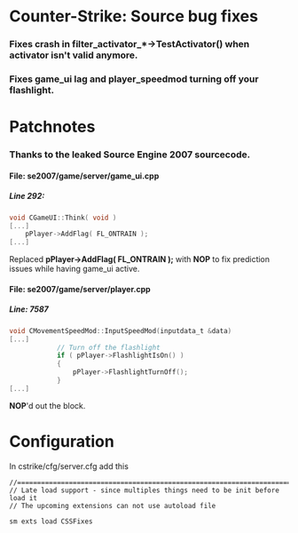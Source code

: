 # Counter-Strike: Source bug fixes
### Fixes crash in filter_activator_*->TestActivator() when activator isn't valid anymore.
### Fixes game_ui lag and player_speedmod turning off your flashlight.

# Patchnotes
### Thanks to the leaked Source Engine 2007 sourcecode.

#### File: se2007/game/server/game_ui.cpp
##### Line 292:

```C
void CGameUI::Think( void )
[...]
	pPlayer->AddFlag( FL_ONTRAIN );
[...]
```
Replaced **pPlayer->AddFlag( FL_ONTRAIN );** with **NOP** to fix prediction issues
while having game_ui active.

#### File: se2007/game/server/player.cpp
##### Line: 7587

```C
void CMovementSpeedMod::InputSpeedMod(inputdata_t &data)
[...]
			// Turn off the flashlight
			if ( pPlayer->FlashlightIsOn() )
			{
				pPlayer->FlashlightTurnOff();
			}
[...]
```

**NOP**'d out the block.

# Configuration
In cstrike/cfg/server.cfg add this
```
//============================================================================
// Late load support - since multiples things need to be init before load it
// The upcoming extensions can not use autoload file

sm exts load CSSFixes
```
